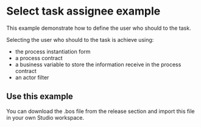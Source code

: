 # Select task assignee example
This example demonstrate how to define the user who should to the task.

Selecting the user who should to the task is achieve using:
- the process instantiation form
- a process contract
- a business variable to store the information receive in the process contract
- an actor filter

## Use this example
You can download the .bos file from the release section and import this file in your own Studio workspace.